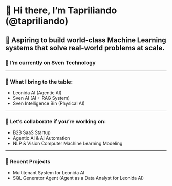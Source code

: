 # 👋 Hi there, I’m **Tapriliando** (@tapriliando)

**🚀 Aspiring to build world-class Machine Learning systems that solve real-world problems at scale.**
---

### 🌱 I’m currently on Sven Technology

---

### 🌟 What I bring to the table:
- Leonida AI (Agentic AI)
- Sven AI (AI + RAG System)
- Sven Intelligence Bin (Physical AI)

---

### 🤝 Let’s collaborate if you’re working on:
- B2B SaaS Startup
- Agentic AI & AI Automation
- NLP & Vision Computer Machine Learning Modeling

---

### 🔭 Recent Projects
- Multitenant System for Leonida AI
- SQL Generator Agent (Agent as a Data Analyst for Leonida AI)

